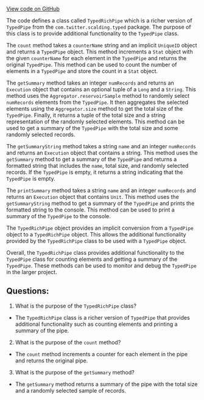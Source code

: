 [View code on GitHub](https://github.com/misbahsy/the-algorithm/src/scala/com/twitter/simclusters_v2/scalding/common/TypedRichPipe.scala)

The code defines a class called `TypedRichPipe` which is a richer version of `TypedPipe` from the `com.twitter.scalding.typed` package. The purpose of this class is to provide additional functionality to the `TypedPipe` class. 

The `count` method takes a `counterName` string and an implicit `UniqueID` object and returns a `TypedPipe` object. This method increments a `Stat` object with the given `counterName` for each element in the `TypedPipe` and returns the original `TypedPipe`. This method can be used to count the number of elements in a `TypedPipe` and store the count in a `Stat` object.

The `getSummary` method takes an integer `numRecords` and returns an `Execution` object that contains an optional tuple of a `Long` and a `String`. This method uses the `Aggregator.reservoirSample` method to randomly select `numRecords` elements from the `TypedPipe`. It then aggregates the selected elements using the `Aggregator.size` method to get the total size of the `TypedPipe`. Finally, it returns a tuple of the total size and a string representation of the randomly selected elements. This method can be used to get a summary of the `TypedPipe` with the total size and some randomly selected records.

The `getSummaryString` method takes a string `name` and an integer `numRecords` and returns an `Execution` object that contains a string. This method uses the `getSummary` method to get a summary of the `TypedPipe` and returns a formatted string that includes the `name`, total size, and randomly selected records. If the `TypedPipe` is empty, it returns a string indicating that the `TypedPipe` is empty.

The `printSummary` method takes a string `name` and an integer `numRecords` and returns an `Execution` object that contains `Unit`. This method uses the `getSummaryString` method to get a summary of the `TypedPipe` and prints the formatted string to the console. This method can be used to print a summary of the `TypedPipe` to the console.

The `TypedRichPipe` object provides an implicit conversion from a `TypedPipe` object to a `TypedRichPipe` object. This allows the additional functionality provided by the `TypedRichPipe` class to be used with a `TypedPipe` object. 

Overall, the `TypedRichPipe` class provides additional functionality to the `TypedPipe` class for counting elements and getting a summary of the `TypedPipe`. These methods can be used to monitor and debug the `TypedPipe` in the larger project.
## Questions: 
 1. What is the purpose of the `TypedRichPipe` class?
- The `TypedRichPipe` class is a richer version of `TypedPipe` that provides additional functionality such as counting elements and printing a summary of the pipe.

2. What is the purpose of the `count` method?
- The `count` method increments a counter for each element in the pipe and returns the original pipe.

3. What is the purpose of the `getSummary` method?
- The `getSummary` method returns a summary of the pipe with the total size and a randomly selected sample of records.